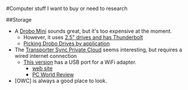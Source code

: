#Computer stuff I want to buy or need to research

##Storage
-  A [Drobo Mini](http://www.amazon.com/Drobo-4-bay-Storage-Array-Thunderbolt/dp/B008MH1KHA/ref=sr_1_4?s=pc&ie=UTF8&qid=1414955346&sr=1-4&keywords=drobo) sounds great, but it's too expensive at the moment. 
    -  However, it uses [2.5" drives and has Thunderbolt](http://drobo.wpengine.netdna-cdn.com/downloads/products/0520_DroboMini_DS.pdf)
    +  [Picking Drobo Drives by application](http://www.drobo.com/storage-products/choose-drive/)
-  The [Transporter Sync Private Cloud](http://www.amazon.com/Drobo-CTP1D99US1R-Transporter-Private-Cloud/dp/B00G23HHXM/ref=pd_sim_pc_2?ie=UTF8&refRID=0F9GHVX34KN88HJB421Q) seems interesting, but requires a wired internet connection
    +  [This version](http://www.amazon.com/Drobo-CTR1D99US1R-Transporter-Private-Cloud/dp/B00BFNJ2NW) has a USB port for a WiFi adapter.
        *  [web site](http://www.filetransporter.com/transporters/for-individuals/)
        *  [PC World Review](http://www.pcworld.com/article/2155460/connected-data-transporter-review-sync-is-its-secret-sauce.html)
-  [OWC] is always a good place to look.